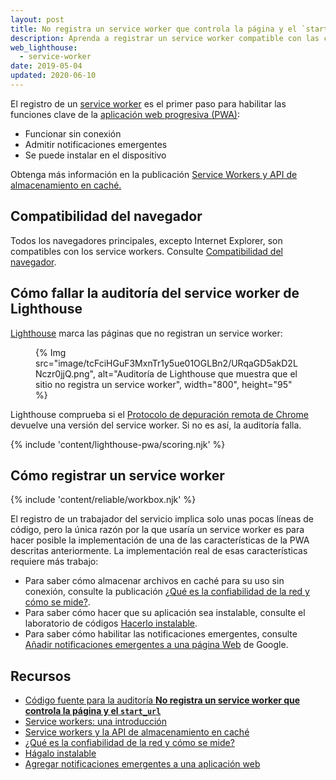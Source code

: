 ```yaml
---
layout: post
title: No registra un service worker que controla la página y el `start_url`
description: Aprenda a registrar un service worker compatible con las características de la aplicación web progresiva como funcionalidad fuera de línea, notificaciones emergentes, e instalación.
web_lighthouse:
  - service-worker
date: 2019-05-04
updated: 2020-06-10
---
```


El registro de un [service worker](/service-workers-cache-storage/) es el primer paso para habilitar las funciones clave de la [aplicación web progresiva (PWA)](/discover-installable):

- Funcionar sin conexión
- Admitir notificaciones emergentes
- Se puede instalar en el dispositivo

Obtenga más información en la publicación [Service Workers y API de almacenamiento en caché.](/service-workers-cache-storage/)

## Compatibilidad del navegador

Todos los navegadores principales, excepto Internet Explorer, son compatibles con los service workers. Consulte [Compatibilidad del navegador](https://developer.mozilla.org/docs/Web/API/ServiceWorker#Browser_compatibility).

## Cómo fallar la auditoría del service worker de Lighthouse

[Lighthouse](https://developers.google.com/web/tools/lighthouse/) marca las páginas que no registran un service worker:

<figure>{% Img src="image/tcFciHGuF3MxnTr1y5ue01OGLBn2/URqaGD5akD2LNczr0jjQ.png", alt="Auditoría de Lighthouse que muestra que el sitio no registra un service worker", width="800", height="95" %}</figure>

Lighthouse comprueba si el [Protocolo de depuración remota de Chrome](https://github.com/ChromeDevTools/devtools-protocol) devuelve una versión del service worker. Si no es así, la auditoría falla.

{% include 'content/lighthouse-pwa/scoring.njk' %}

## Cómo registrar un service worker

{% include 'content/reliable/workbox.njk' %}

El registro de un trabajador del servicio implica solo unas pocas líneas de código, pero la única razón por la que usaría un service worker es para hacer posible la implementación de una de las características de la PWA descritas anteriormente. La implementación real de esas características requiere más trabajo:

- Para saber cómo almacenar archivos en caché para su uso sin conexión, consulte la publicación [¿Qué es la confiabilidad de la red y cómo se mide?](/network-connections-unreliable).
- Para saber cómo hacer que su aplicación sea instalable, consulte el laboratorio de códigos [Hacerlo instalable](/codelab-make-installable/).
- Para saber cómo habilitar las notificaciones emergentes, consulte [Añadir notificaciones emergentes a una página Web](https://codelabs.developers.google.com/codelabs/push-notifications) de Google.

## Recursos

- [Código fuente para la auditoría **No registra un service worker que controla la página y el `start_url`**](https://github.com/GoogleChrome/lighthouse/blob/master/lighthouse-core/audits/service-worker.js)
- [Service workers: una introducción](https://developers.google.com/web/fundamentals/primers/service-workers)
- [Service workers y la API de almacenamiento en caché](/service-workers-cache-storage/)
- [¿Qué es la confiabilidad de la red y cómo se mide?](/network-connections-unreliable)
- [Hágalo instalable](/codelab-make-installable/)
- [Agregar notificaciones emergentes a una aplicación web](https://codelabs.developers.google.com/codelabs/push-notifications)
